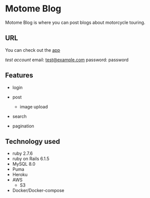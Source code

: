 # Motome Blog

Motome Blog is where you can post blogs about motorcycle touring.


## URL

You can check out the [app](https://blog-kts.herokuapp.com/)

*test account*
email: test@example.com
password: password


## Features

* login

* post
  * image upload

* search

* pagination


## Technology used

* ruby 2.7.6
* ruby on Rails 6.1.5
* MySQL 8.0
* Puma
* Heroku
* AWS
  * S3
* Docker/Docker-compose
